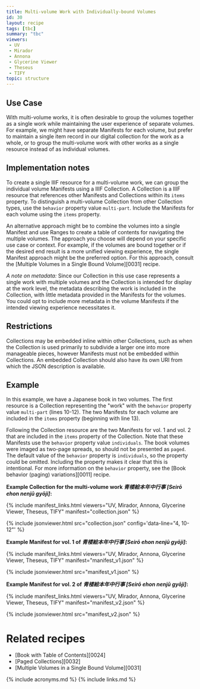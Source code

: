 ```yaml
---
title: Multi-volume Work with Individually-bound Volumes
id: 30
layout: recipe
tags: [tbc]
summary: "tbc"
viewers:
 - UV
 - Mirador
 - Annona
 - Glycerine Viewer
 - Theseus
 - TIFY
topic: structure
---
```


## Use Case

With multi-volume works, it is often desirable to group the volumes together as a single work while maintaining the user experience of separate volumes. For example, we might have separate Manifests for each volume, but prefer to maintain a single item record in our digital collection for the work as a whole, or to group the multi-volume work with other works as a single resource instead of as individual volumes.

## Implementation notes

To create a single IIIF resource for a multi-volume work, we can group the individual volume Manifests using a IIIF Collection. A Collection is a IIIF resource that references other Manifests and Collections within its `items` property. To distinguish a multi-volume Collection from other Collection types, use the `behavior` property value `multi-part`. Include the Manifests for each volume using the `items` property.

An alternative approach might be to combine the volumes into a single Manifest and use Ranges to create a table of contents for navigating the multiple volumes. The approach you choose will depend on your specific use case or context. For example, if the volumes are bound together or if the desired end result is a more unified viewing experience, the single Manifest approach might be the preferred option. For this approach, consult the [Multiple Volumes in a Single Bound Volume][0031] recipe.

*A note on metadata:* Since our Collection in this use case represents a single work with multiple volumes and the Collection is intended for display at the work level, the metadata describing the work is included in the Collection, with little metadata provided in the Manifests for the volumes. You could opt to include more metadata in the volume Manifests if the intended viewing experience necessitates it.

## Restrictions

Collections may be embedded inline within other Collections, such as when the Collection is used primarily to subdivide a larger one into more manageable pieces, however Manifests must not be embedded within Collections. An embedded Collection should also have its own URI from which the JSON description is available.

## Example

In this example, we have a Japanese book in two volumes. The first resource is a Collection representing the "work" with the `behavior` property value `multi-part` (lines 10-12). The two Manifests for each volume are included in the `items` property (beginning with line 13).

Following the Collection resource are the two Manifests for vol. 1 and vol. 2 that are included in the `items` property of the Collection. Note that these Manifests use the `behavior` property value `individuals`. The book volumes were imaged as two-page spreads, so should not be presented as `paged`. The default value of the `behavior` property is `individuals`, so the property could be omitted. Including the property makes it clear that this is intentional. For more information on the `behavior` property, see the [Book behavior (paging) variations][0011] recipe.

**Example Collection for the multi-volume work *青楼絵本年中行事 [Seirō ehon nenjū gyōji]*:**

{% include manifest_links.html viewers="UV, Mirador, Annona, Glycerine Viewer, Theseus, TIFY" manifest="collection.json" %}

{% include jsonviewer.html src="collection.json" config='data-line="4, 10-12"' %}

**Example Manifest for vol. 1 of *青楼絵本年中行事 [Seirō ehon nenjū gyōji]*:**

{% include manifest_links.html viewers="UV, Mirador, Annona, Glycerine Viewer, Theseus, TIFY" manifest="manifest_v1.json" %}

{% include jsonviewer.html src="manifest_v1.json" %}

**Example Manifest for vol. 2 of *青楼絵本年中行事 [Seirō ehon nenjū gyōji]*:**

{% include manifest_links.html viewers="UV, Mirador, Annona, Glycerine Viewer, Theseus, TIFY" manifest="manifest_v2.json" %}

{% include jsonviewer.html src="manifest_v2.json" %}

# Related recipes

* [Book with Table of Contents][0024]
* [Paged Collections][0032]
* [Multiple Volumes in a Single Bound Volume][0031]

{% include acronyms.md %}
{% include links.md %}
